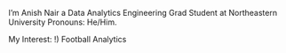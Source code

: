 I’m Anish Nair a Data Analytics Engineering Grad Student at Northeastern University
Pronouns: He/Him.

My Interest:
!) Football Analytics




<!---
AniNair14/AniNair14 is a ✨ special ✨ repository because its `README.md` (this file) appears on your GitHub profile.
You can click the Preview link to take a look at your changes.
--->
